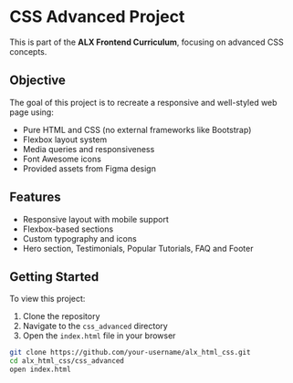# CSS Advanced Project

This is part of the **ALX Frontend Curriculum**, focusing on advanced CSS concepts.

## Objective

The goal of this project is to recreate a responsive and well-styled web page using:
- Pure HTML and CSS (no external frameworks like Bootstrap)
- Flexbox layout system
- Media queries and responsiveness
- Font Awesome icons
- Provided assets from Figma design

## Features

- Responsive layout with mobile support
- Flexbox-based sections
- Custom typography and icons
- Hero section, Testimonials, Popular Tutorials, FAQ and Footer

## Getting Started

To view this project:
1. Clone the repository
2. Navigate to the `css_advanced` directory
3. Open the `index.html` file in your browser

```bash
git clone https://github.com/your-username/alx_html_css.git
cd alx_html_css/css_advanced
open index.html
